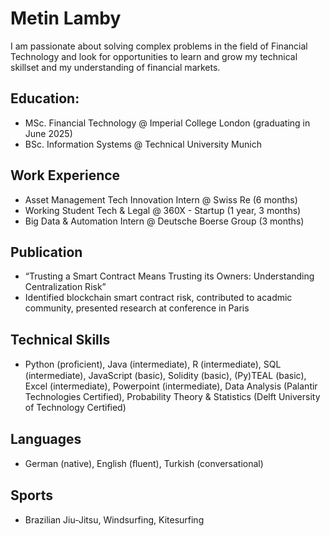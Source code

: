 # Metin Lamby 

I am passionate about solving complex problems in the field of Financial Technology and look for opportunities to learn and grow my technical skillset and my understanding of financial markets.

## Education:
- MSc. Financial Technology @ Imperial College London (graduating in June 2025)
- BSc. Information Systems @ Technical University Munich

## Work Experience
- Asset Management Tech Innovation Intern @ Swiss Re (6 months)
- Working Student Tech & Legal @ 360X - Startup (1 year, 3 months)
- Big Data & Automation Intern @ Deutsche Boerse Group (3 months)

## Publication
- “Trusting a Smart Contract Means Trusting its Owners: Understanding Centralization Risk”
- Identified blockchain smart contract risk, contributed to acadmic community, presented research at conference in Paris

## Technical Skills
- Python (proﬁcient), Java (intermediate), R (intermediate), SQL (intermediate), JavaScript (basic), Solidity (basic), (Py)TEAL (basic), Excel (intermediate), Powerpoint (intermediate), Data Analysis (Palantir Technologies Certified), Probability Theory & Statistics (Delft University of Technology Certified)

## Languages
- German (native), English (ﬂuent), Turkish (conversational)

## Sports
- Brazilian Jiu-Jitsu, Windsurfing, Kitesurfing
